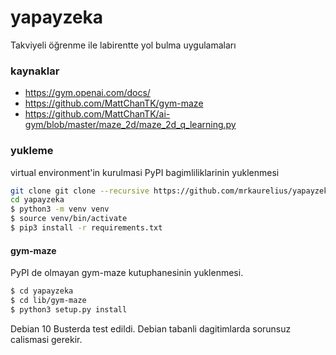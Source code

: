 # yapayzeka

Takviyeli öğrenme ile labirentte yol bulma uygulamaları

### kaynaklar

- https://gym.openai.com/docs/
- https://github.com/MattChanTK/gym-maze
- https://github.com/MattChanTK/ai-gym/blob/master/maze_2d/maze_2d_q_learning.py

### yukleme
virtual environment'in kurulmasi PyPI bagimliliklarinin yuklenmesi
```bash
git clone git clone --recursive https://github.com/mrkaurelius/yapayzeka
cd yapayzeka
$ python3 -m venv venv
$ source venv/bin/activate
$ pip3 install -r requirements.txt
```

#### gym-maze
PyPI de olmayan gym-maze kutuphanesinin yuklenmesi.
```bash
$ cd yapayzeka
$ cd lib/gym-maze
$ python3 setup.py install
```

Debian 10 Busterda test edildi. Debian tabanli dagitimlarda sorunsuz calismasi gerekir.